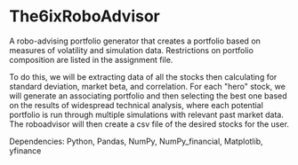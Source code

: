# The6ixRoboAdvisor

A robo-advising portfolio generator that creates a portfolio based on measures of volatility and simulation data. Restrictions on portfolio composition are listed in the assignment file.

To do this, we will be extracting data of all the stocks then calculating for standard deviation, market beta, and correlation. For each "hero" stock, we will generate an associating portfolio and then selecting the best one based on the results of widespread technical analysis, where each potential portfolio is run through multiple simulations with relevant past market data. The roboadvisor will then create a csv file of the desired stocks for the user.

Dependencies: Python, Pandas, NumPy, NumPy_financial, Matplotlib, yfinance
